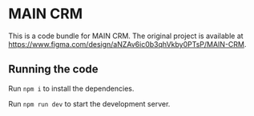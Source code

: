 
  # MAIN CRM

  This is a code bundle for MAIN CRM. The original project is available at https://www.figma.com/design/aNZAv6ic0b3qhVkby0PTsP/MAIN-CRM.

  ## Running the code

  Run `npm i` to install the dependencies.

  Run `npm run dev` to start the development server.
  